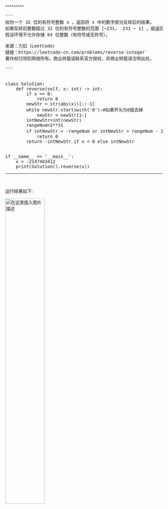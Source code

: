 
<BlogInfo title="LeetCode100题之整数翻转" author="白日梦想猿" pv=0 read_times=0 pre_cost_time=32 category="leetcode100题" tag_list="['leetcode', '翻转']" create_time="2021.10.20 15:36:31.011400" update_time="2021.10.20 15:36:31" />

^^^^^^^^^
<pre>'''<br>给你一个 32 位的有符号整数 x ，返回将 x 中的数字部分反转后的结果。<br>如果反转后整数超过 32 位的有符号整数的范围&nbsp;[−231,&nbsp; 231&nbsp;− 1] ，就返回 0。<br>假设环境不允许存储 64 位整数（有符号或无符号）。<br><br>来源：力扣（LeetCode）<br>链接：https://leetcode-cn.com/problems/reverse-integer<br>著作权归领扣网络所有。商业转载请联系官方授权，非商业转载请注明出处。<br><br>'''<br><br><br>class Solution:<br>    def reverse(self, x: int) -&gt; int:<br>        if x == 0:<br>            return 0<br>        newStr = str(abs(x))[::-1]<br>        while newStr.startswith('0'):#如果开头为0就去掉<br>            newStr = newStr[1:]<br>        intNewStr=int(newStr)<br>        rangeNum=2**31<br>        if intNewStr &lt; -rangeNum or intNewStr &gt; rangeNum - 1: #如果反转后整数超过范围,就返回0。<br>            return 0<br>        return -intNewStr if x &lt; 0 else intNewStr<br><br><br>if __name__ == '__main__':<br>    x = -2147483412<br>    print(Solution().reverse(x))<br></pre><hr><p data-we-empty-p=""><br></p><p data-we-empty-p="">运行结果如下:</p><p data-we-empty-p=""><img src="https://img-blog.csdnimg.cn/f7f452a3f9e14c94ba9a4eea2254c40d.png?x-oss-process=image/watermark,type_ZHJvaWRzYW5zZmFsbGJhY2s,shadow_50,text_Q1NETiBAbGl0dGxl5Lqu772e,size_20,color_FFFFFF,t_70,g_se,x_16" alt="在这里插入图片描述" width="50%"><br></p><p data-we-empty-p=""><br></p><p data-we-empty-p=""><br></p>
